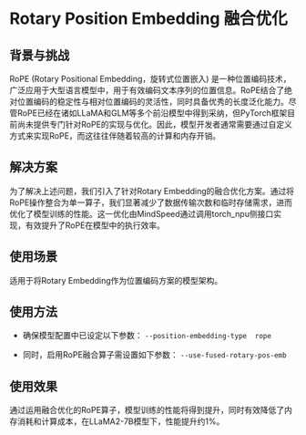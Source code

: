 # Rotary Position Embedding 融合优化

## 背景与挑战

RoPE (Rotary Positional Embedding，旋转式位置嵌入) 是一种位置编码技术，广泛应用于大型语言模型中，用于有效编码文本序列的位置信息。RoPE结合了绝对位置编码的稳定性与相对位置编码的灵活性，同时具备优秀的长度泛化能力。尽管RoPE已经在诸如LLaMA和GLM等多个前沿模型中得到采纳，但PyTorch框架目前尚未提供专门针对RoPE的实现与优化。因此，模型开发者通常需要通过自定义方式来实现RoPE，而这往往伴随着较高的计算和内存开销。

## 解决方案
为了解决上述问题，我们引入了针对Rotary Embedding的融合优化方案。通过将RoPE操作整合为单一算子，我们显著减少了数据传输次数和临时存储需求，进而优化了模型训练的性能。这一优化由MindSpeed通过调用torch_npu侧接口实现，有效提升了RoPE在模型中的执行效率。

## 使用场景

适用于将Rotary Embedding作为位置编码方案的模型架构。

## 使用方法

* 确保模型配置中已设定以下参数：
`--position-embedding-type  rope`

* 同时，启用RoPE融合算子需设置如下参数：
`--use-fused-rotary-pos-emb`

## 使用效果

通过运用融合优化的RoPE算子，模型训练的性能将得到提升，同时有效降低了内存消耗和计算成本，在LLaMA2-7B模型下，性能提升约1%。

